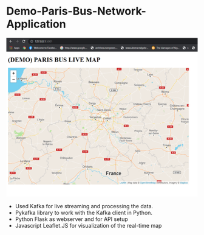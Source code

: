 # Demo-Paris-Bus-Network-Application

![plot](./image.png)

* Used Kafka for live streaming and processing the data.
* Pykafka library to work with the Kafka client in Python.
* Python Flask as webserver and for API setup
* Javascript Leaflet.JS for visualization of the real-time map
